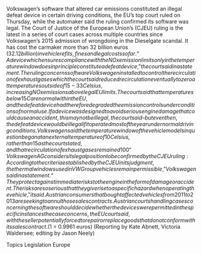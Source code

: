 Volkswagen’s software that altered car emissions constituted an illegal defeat device in certain driving conditions, the EU’s top court ruled on Thursday, while the automaker said the ruling confirmed its software was legal.
The Court of Justice of the European Union’s (CJEU) ruling is the latest in a series of court cases across multiple countries since Volkswagen’s 2015 admission of wrongdoing in the Dieselgate scandal.
It has cost the carmaker more than 32 billion euros ($32.12 billion) in vehicle refits, fines and legal costs so far.
“A device which ensures compliance with the NOx emission limits only in the temperature window does in principle constitute a defeat device,” the court said in a statement.
The ruling concerns software Volkswagen installed to control the recirculation of exhaust gases which the court said reduced recirculation eventually to zero at temperatures outside of 15-33 Celsius, increasing NOx emissions above legal EU limits.
The court said that temperatures below 15C are normal within the EU, and the defeat device had therefore degraded the emission controls under conditions of normal use.
If a device was designed to avoid serious engine damage that could cause an accident, this may not be illegal, the court said – but even then, the defeat device would be illegal if it operated most of the year under normal driving conditions.
Volkswagen said the temperature window of the vehicle models in question began at an external temperature of 10 Celsius, rather than 15 as the court stated, and that recirculation of exhaust gases remained 100% active even below this temperature.
“Volkswagen AG considers its legal position to be confirmed by the CJEU ruling: According to the criteria established by the CJEU in its judgment, the thermal windows used in VW Group vehicles remain permissible,” Volkswagen said in a statement.
“They protect against immediate risks to the engine in the form of damage or accident. The risks are so serious that they give rise to a specific hazard when operating the vehicle,” it said.
Austrian consumers that bought affected vehicles from 2011 to 2013 are seeking to annul those sales contracts.
Austrian courts handling cases concerning the software should decide whether the devices were permitted in the specific instances the case concerns, the EU court said, with the seller potentially forced to repair or replace goods that do not conform with its sales contract.
($1 = 0.9961 euros)
(Reporting by Kate Abnett, Victoria Waldersee; editing by Jason Neely)

Topics
Legislation
Europe
